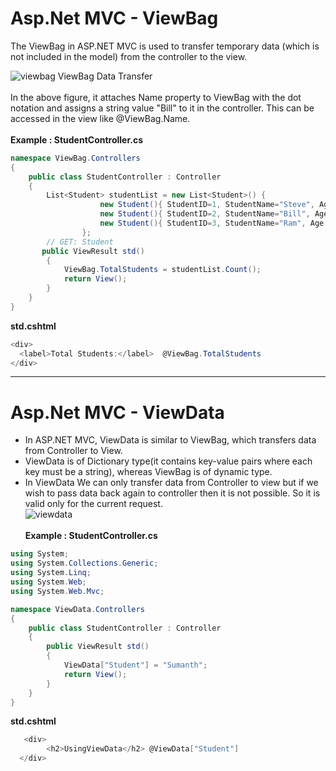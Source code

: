 # Asp.Net MVC - ViewBag
The ViewBag in ASP.NET MVC is used to transfer temporary data (which is not included in the model) from the controller to the view.<br />

![viewbag](https://user-images.githubusercontent.com/74582120/132456022-adc74cf2-6d9d-422e-839d-6eea07893d89.png)
ViewBag Data Transfer<br/><br />
In the above figure, it attaches Name property to ViewBag with the dot notation and assigns a string value "Bill" to it in the controller. This can be accessed in the view like @ViewBag.Name.<br/><br>
**Example : StudentController.cs**
```C#
namespace ViewBag.Controllers
{
    public class StudentController : Controller
    {
        List<Student> studentList = new List<Student>() { 
                    new Student(){ StudentID=1, StudentName="Steve", Age = 21 },
                    new Student(){ StudentID=2, StudentName="Bill", Age = 25 },
                    new Student(){ StudentID=3, StudentName="Ram", Age = 20 },
                };
        // GET: Student
       public ViewResult std()
        {
            ViewBag.TotalStudents = studentList.Count();
            return View();
        }
    }
}
```
**std.cshtml**
```C#
<div>
  <label>Total Students:</label>  @ViewBag.TotalStudents
</div>
 ```
---
# Asp.Net MVC - ViewData
* In ASP.NET MVC, ViewData is similar to ViewBag, which transfers data from Controller to View.
* ViewData is of Dictionary type(it contains key-value pairs where each key must be a string), whereas ViewBag is of dynamic type. 
* In ViewData We can only transfer data from Controller to view but if we wish to pass data back again to controller then it is not possible. So it is valid only for the current request.<br>
![viewdata](https://user-images.githubusercontent.com/74582120/132458567-943e845b-afbb-4321-ab41-367519272790.png)
<br/><br>
**Example : StudentController.cs**
```C#
using System;
using System.Collections.Generic;
using System.Linq;
using System.Web;
using System.Web.Mvc;

namespace ViewData.Controllers
{
    public class StudentController : Controller
    {
        public ViewResult std()
        {
            ViewData["Student"] = "Sumanth";
            return View();
        }
    }
}
```
**std.cshtml**
```C#
   <div>
        <h2>UsingViewData</h2> @ViewData["Student"]
  </div>
 ```




